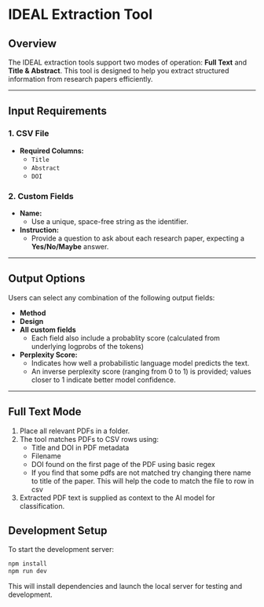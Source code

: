# IDEAL Extraction Tool

## Overview

The IDEAL extraction tools support two modes of operation: **Full Text** and **Title & Abstract**. This tool is designed to help you extract structured information from research papers efficiently.

---

## Input Requirements

### 1. CSV File

- **Required Columns:**  
  - `Title`
  - `Abstract`
  - `DOI`

### 2. Custom Fields

- **Name:**  
  - Use a unique, space-free string as the identifier.
- **Instruction:**  
  - Provide a question to ask about each research paper, expecting a **Yes/No/Maybe** answer.

---

## Output Options

Users can select any combination of the following output fields:

- **Method**
- **Design**
- **All custom fields**
  - Each field also include a probablity score (calculated from underlying logprobs of the tokens)
- **Perplexity Score:**  
  - Indicates how well a probabilistic language model predicts the text.  
  - An inverse perplexity score (ranging from 0 to 1) is provided; values closer to 1 indicate better model confidence.

---

## Full Text Mode

1. Place all relevant PDFs in a folder.
2. The tool matches PDFs to CSV rows using:
   - Title and DOI in PDF metadata
   - Filename
   - DOI found on the first page of the PDF using basic regex
   - If you find that some pdfs are not matched try changing there name to title of the paper. This will help the code to match the file to row in csv
3. Extracted PDF text is supplied as context to the AI model for classification.


## Development Setup

To start the development server:

```bash
npm install
npm run dev
```

This will install dependencies and launch the local server for testing and development.
